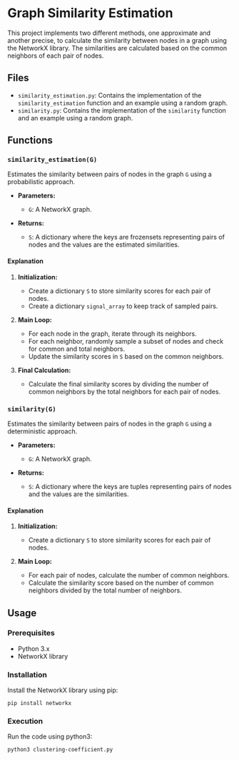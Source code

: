 # Graph Similarity Estimation

This project implements two different methods, one approximate and another precise, to calculate the similarity between nodes in a graph using the NetworkX library. The similarities are calculated based on the common neighbors of each pair of nodes.

## Files

- `similarity_estimation.py`: Contains the implementation of the `similarity_estimation` function and an example using a random graph.
- `similarity.py`: Contains the implementation of the `similarity` function and an example using a random graph.

## Functions

### `similarity_estimation(G)`

Estimates the similarity between pairs of nodes in the graph `G` using a probabilistic approach.

- **Parameters:**
  - `G`: A NetworkX graph.

- **Returns:**
  - `S`: A dictionary where the keys are frozensets representing pairs of nodes and the values are the estimated similarities.

#### Explanation

1. **Initialization:**
   - Create a dictionary `S` to store similarity scores for each pair of nodes.
   - Create a dictionary `signal_array` to keep track of sampled pairs.

2. **Main Loop:**
   - For each node in the graph, iterate through its neighbors.
   - For each neighbor, randomly sample a subset of nodes and check for common and total neighbors.
   - Update the similarity scores in `S` based on the common neighbors.

3. **Final Calculation:**
   - Calculate the final similarity scores by dividing the number of common neighbors by the total neighbors for each pair of nodes.

### `similarity(G)`

Estimates the similarity between pairs of nodes in the graph `G` using a deterministic approach.

- **Parameters:**
  - `G`: A NetworkX graph.

- **Returns:**
  - `S`: A dictionary where the keys are tuples representing pairs of nodes and the values are the similarities.

#### Explanation

1. **Initialization:**
   - Create a dictionary `S` to store similarity scores for each pair of nodes.

2. **Main Loop:**
   - For each pair of nodes, calculate the number of common neighbors.
   - Calculate the similarity score based on the number of common neighbors divided by the total number of neighbors.

## Usage

### Prerequisites

- Python 3.x
- NetworkX library

### Installation

Install the NetworkX library using pip:

`pip install networkx`

### Execution

Run the code using python3:

`python3 clustering-coefficient.py`
